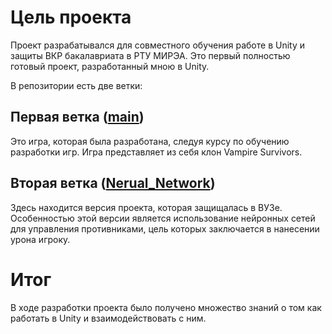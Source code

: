 # Цель проекта
Проект разрабатывался для совместного обучения работе в Unity и защиты ВКР бакалавриата в РТУ МИРЭА. Это первый полностью готовый проект, разработанный мною в Unity.

В репозитории есть две ветки:

## Первая ветка ([main](https://github.com/Nom1o/Clone_of_Vampire_Survivors/tree/main))

Это игра, которая была разработана, следуя курсу по обучению разработки игр. Игра представляет из себя клон Vampire Survivors. 

## Вторая ветка ([Nerual_Network](https://github.com/Nom1o/Clone_of_Vampire_Survivors/tree/Nerual_Network))

Здесь находится версия проекта, которая защищалась в ВУЗе. Особенностью этой версии является использование нейронных сетей для управления противниками, цель которых заключается в нанесении урона игроку.

# Итог
В ходе разработки проекта было получено множество знаний о том как работать в Unity и взаимодействовать c ним.

